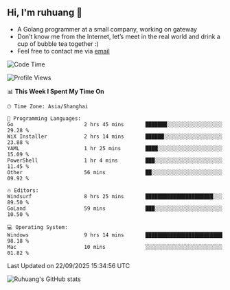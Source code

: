 ## Hi, I'm ruhuang 👋

- A Golang programmer at a small company, working on gateway
- Don’t know me from the Internet, let’s meet in the real world and drink a cup of bubble tea together :)
- Feel free to contact me via [email](mailto:ruhuang2001@gmail.com)
<!--START_SECTION:waka-->
![Code Time](http://img.shields.io/badge/Code%20Time-943%20hrs%2029%20mins-blue)

![Profile Views](http://img.shields.io/badge/Profile%20Views-0-blue)

📊 **This Week I Spent My Time On** 

```text
🕑︎ Time Zone: Asia/Shanghai

💬 Programming Languages: 
Go                       2 hrs 45 mins       ███████░░░░░░░░░░░░░░░░░░   29.28 % 
WiX Installer            2 hrs 14 mins       ██████░░░░░░░░░░░░░░░░░░░   23.88 % 
YAML                     1 hr 25 mins        ████░░░░░░░░░░░░░░░░░░░░░   15.09 % 
PowerShell               1 hr 4 mins         ███░░░░░░░░░░░░░░░░░░░░░░   11.45 % 
Other                    56 mins             ██░░░░░░░░░░░░░░░░░░░░░░░   09.92 % 

🔥 Editors: 
Windsurf                 8 hrs 25 mins       ██████████████████████░░░   89.50 % 
GoLand                   59 mins             ███░░░░░░░░░░░░░░░░░░░░░░   10.50 % 

💻 Operating System: 
Windows                  9 hrs 14 mins       █████████████████████████   98.18 % 
Mac                      10 mins             ░░░░░░░░░░░░░░░░░░░░░░░░░   01.82 % 
```


 Last Updated on 22/09/2025 15:34:56 UTC
<!--END_SECTION:waka-->

![Ruhuang's GitHub stats](https://github-readme-stats.vercel.app/api?username=ruhuang2001&count_private=true&hide_title=true&show_icons=true&theme=vue)

